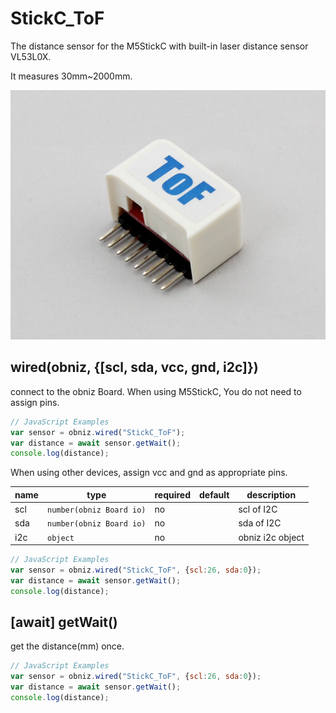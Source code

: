 # StickC_ToF
The distance sensor for the M5StickC with built-in laser distance sensor VL53L0X.  

It measures 30mm~2000mm.

![](./image.jpg)

## wired(obniz, {[scl, sda, vcc, gnd, i2c]})
connect to the obniz Board.
When using M5StickC, You do not need to assign pins. 

```javascript
// JavaScript Examples
var sensor = obniz.wired("StickC_ToF");
var distance = await sensor.getWait();
console.log(distance);
```


When using other devices, assign vcc and gnd as appropriate pins.

name | type | required | default | description
--- | --- | --- | --- | ---
scl | `number(obniz Board io)` | no |  &nbsp; | scl of I2C
sda | `number(obniz Board io)` | no | &nbsp;  | sda of I2C
i2c | `object` | no | &nbsp;  | obniz i2c object

```javascript
// JavaScript Examples
var sensor = obniz.wired("StickC_ToF", {scl:26, sda:0});
var distance = await sensor.getWait();
console.log(distance);
```

## [await] getWait()
get the distance(mm) once.   

```javascript
// JavaScript Examples
var sensor = obniz.wired("StickC_ToF", {scl:26, sda:0});
var distance = await sensor.getWait();
console.log(distance);
```